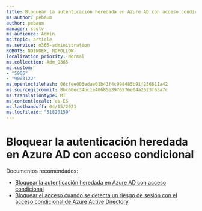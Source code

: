 ```yaml
---
title: Bloquear la autenticación heredada en Azure AD con acceso condicional
ms.author: pebaum
author: pebaum
manager: scotv
ms.audience: Admin
ms.topic: article
ms.service: o365-administration
ROBOTS: NOINDEX, NOFOLLOW
localization_priority: Normal
ms.collection: Adm_O365
ms.custom:
- "5906"
- "9003122"
ms.openlocfilehash: 06cfee003edae01b43f4c998485b91f256611a42
ms.sourcegitcommit: 8bc60ec34bc1e40685e3976576e04a2623f63a7c
ms.translationtype: MT
ms.contentlocale: es-ES
ms.lasthandoff: 04/15/2021
ms.locfileid: "51820159"
---
```

# <a name="block-legacy-authentication-to-azure-ad-with-conditional-access"></a>Bloquear la autenticación heredada en Azure AD con acceso condicional

Documentos recomendados:

- [Bloquear la autenticación heredada en Azure AD con acceso condicional](https://docs.microsoft.com/azure/active-directory/conditional-access/block-legacy-authentication#next-steps)
- [Bloquear el acceso cuando se detecta un riesgo de sesión con el acceso condicional de Azure Active Directory](https://docs.microsoft.com/azure/active-directory/conditional-access/app-sign-in-risk)